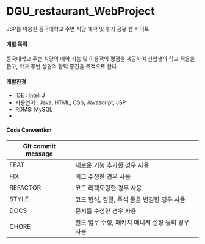 # DGU_restaurant_WebProject
JSP를 이용한 동국대학교 주변 식당 예약 및 후기 공유 웹 사이트



#### 개발 목적

동국대학교 주변 식당의 예약 기능 및 이용객의 평점을 제공하여 신입생의 학교 적응을 돕고, 학교 주변 상권의 활력 증진을 목적으로 한다.



#### 개발환경

* IDE : IntelliJ
* 사용언어 : Java, HTML, CSS, Javascript, JSP
* RDMS: MySQL
* 



#### Code Convention

| GIt commit message |                                                   |
| ------------------ | ------------------------------------------------- |
| FEAT               | 새로운 기능 추가한 경우 사용                      |
| FIX                | 버그 수정한 경우 사용                             |
| REFACTOR           | 코드 리팩토링한 경우 사용                         |
| STYLE              | 코드 형식, 정렬, 주석 등을 변경한 경우 사용       |
| DOCS               | 문서를 수정한 경우 사용                           |
| CHORE              | 빌드 업무 수정, 패키지 매니저 설정 등의 경우 사용 |

